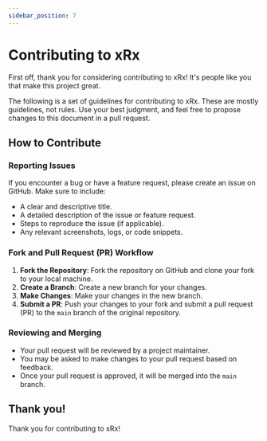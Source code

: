 ```yaml
---
sidebar_position: 7
---
```


# Contributing to xRx

First off, thank you for considering contributing to xRx! It's people like you that make this project great.

The following is a set of guidelines for contributing to xRx. These are mostly guidelines, not rules. Use your best judgment, and feel free to propose changes to this document in a pull request.

## How to Contribute

### Reporting Issues

If you encounter a bug or have a feature request, please create an issue on GitHub. Make sure to include:

- A clear and descriptive title.
- A detailed description of the issue or feature request.
- Steps to reproduce the issue (if applicable).
- Any relevant screenshots, logs, or code snippets.

### Fork and Pull Request (PR) Workflow

1. **Fork the Repository**: Fork the repository on GitHub and clone your fork to your local machine.
2. **Create a Branch**: Create a new branch for your changes.
3. **Make Changes**: Make your changes in the new branch.
4. **Submit a PR**: Push your changes to your fork and submit a pull request (PR) to the `main` branch of the original repository.

### Reviewing and Merging

- Your pull request will be reviewed by a project maintainer.
- You may be asked to make changes to your pull request based on feedback.
- Once your pull request is approved, it will be merged into the `main` branch.

## Thank you!

Thank you for contributing to xRx!
